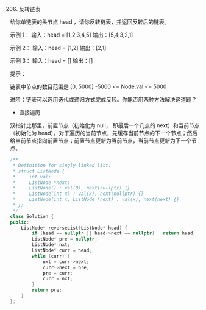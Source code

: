 206. 反转链表

给你单链表的头节点 head ，请你反转链表，并返回反转后的链表。
 

示例 1：
输入：head = [1,2,3,4,5]
输出：[5,4,3,2,1]

示例 2：
输入：head = [1,2]
输出：[2,1]

示例 3：
输入：head = []
输出：[]
 

提示：

链表中节点的数目范围是 [0, 5000]
-5000 <= Node.val <= 5000
 

进阶：链表可以选用迭代或递归方式完成反转。你能否用两种方法解决这道题？


* 直接遍历

双指针比那里，前置节点（初始化为 null， 即最后一个几点的 next）和当前节点（初始化为 head）。对于遍历的当前节点，先缓存当前节点的下一个节点；然后给当前节点指向前置节点；前置节点更新为当前节点，当前节点更新为下一个节点。

```cpp
/**
 * Definition for singly-linked list.
 * struct ListNode {
 *     int val;
 *     ListNode *next;
 *     ListNode() : val(0), next(nullptr) {}
 *     ListNode(int x) : val(x), next(nullptr) {}
 *     ListNode(int x, ListNode *next) : val(x), next(next) {}
 * };
 */
class Solution {
public:
    ListNode* reverseList(ListNode* head) {
        if (head == nullptr || head->next == nullptr)   return head;
        ListNode* pre = nullptr;
        ListNode* nxt;
        ListNode* curr = head;
        while (curr) {
            nxt = curr->next;
            curr->next = pre;
            pre = curr;
            curr = nxt;
        }
        return pre;
    }
};
```
